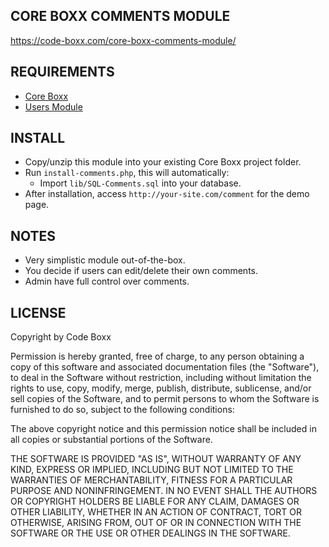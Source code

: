 ## CORE BOXX COMMENTS MODULE
https://code-boxx.com/core-boxx-comments-module/

## REQUIREMENTS
* [Core Boxx](https://github.com/code-boxx/Core-Boxx/tree/main/core)
* [Users Module](https://github.com/code-boxx/Core-Boxx/tree/main/users)

## INSTALL
* Copy/unzip this module into your existing Core Boxx project folder.
* Run `install-comments.php`, this will automatically:
  - Import `lib/SQL-Comments.sql` into your database.
* After installation, access `http://your-site.com/comment` for the demo page.

## NOTES
* Very simplistic module out-of-the-box.
* You decide if users can edit/delete their own comments.
* Admin have full control over comments.

## LICENSE
Copyright by Code Boxx

Permission is hereby granted, free of charge, to any person obtaining a copy
of this software and associated documentation files (the "Software"), to deal
in the Software without restriction, including without limitation the rights
to use, copy, modify, merge, publish, distribute, sublicense, and/or sell
copies of the Software, and to permit persons to whom the Software is
furnished to do so, subject to the following conditions:

The above copyright notice and this permission notice shall be included in all
copies or substantial portions of the Software.

THE SOFTWARE IS PROVIDED "AS IS", WITHOUT WARRANTY OF ANY KIND, EXPRESS OR
IMPLIED, INCLUDING BUT NOT LIMITED TO THE WARRANTIES OF MERCHANTABILITY,
FITNESS FOR A PARTICULAR PURPOSE AND NONINFRINGEMENT. IN NO EVENT SHALL THE
AUTHORS OR COPYRIGHT HOLDERS BE LIABLE FOR ANY CLAIM, DAMAGES OR OTHER
LIABILITY, WHETHER IN AN ACTION OF CONTRACT, TORT OR OTHERWISE, ARISING FROM,
OUT OF OR IN CONNECTION WITH THE SOFTWARE OR THE USE OR OTHER DEALINGS IN THE
SOFTWARE.